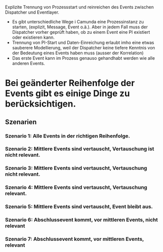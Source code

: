 Explizite Trennung von Prozessstart und reinreichen des Events zwischen Dispatcher und Eventlayer.
- Es gibt unterschiedliche Wege i Camunda eine Prozessinstanz zu starten, (explizit, Message, Event o.ä.). Aber in jedem Fall muss der Dispatcher vorher geprüft haben, ob zu einem Event eine PI existiert oder existieren kann.
- Trennung von PI-Start und Daten-Einreichung erlaubt imho eine etwas sauberere Modellierung, weil der Dispatcher keine tiefere Kenntnis von der Bedeutung eines Events haben muss (ausser der Korrelation)
- Das erste Event kann im Prozess genauso gehandhabt werden wie alle anderen Events.

# Bei geänderter Reihenfolge der Events gibt es einige Dinge zu berücksichtigen.

## Szenarien
### Szenario 1:  Alle Events in der richtigen Reihenfolge.
### Szenario 2:  Mittlere Events sind vertauscht, Vertauschung ist nicht relevant.
### Szenario 3:  Mittlere Events sind vertauscht, Vertauschung nicht relevant.
### Szenario 4:  Mittlere Events sind vertauscht, Vertauschung relevant.
### Szenario 5:  Mittlere Events sind vertauscht, Event bleibt aus.
### Szenario 6:  Abschlussevent kommt, vor mittleren Events, nicht relevant
### Szenario 7:  Abschlussevent kommt, vor mittleren Events, relevant